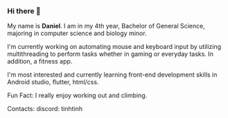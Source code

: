 ### Hi there 👋

  My name is **Daniel**. I am in my 4th year, Bachelor of General Science, majoring in computer science and biology minor.

I'm currently working on automating mouse and keyboard input by utilizing multithreading to perform tasks whether in gaming or everyday tasks. In addition, a fitness app.

I'm most interested and currently learning front-end development skills in Android studio, flutter, html/css. 

Fun Fact: I really enjoy working out and climbing.

Contacts: discord: tinhtinh
<!--
**slappy163/slappy163** is a ✨ _special_ ✨ repository because its `README.md` (this file) appears on your GitHub profile.

Here are some ideas to get you started:

- 🔭 I’m currently working on ...
- 🌱 I’m currently learning ...
- 👯 I’m looking to collaborate on ...
- 🤔 I’m looking for help with ...
- 💬 Ask me about ...
- 📫 How to reach me: ...
- 😄 Pronouns: ...
- ⚡ Fun fact: ...
-->
